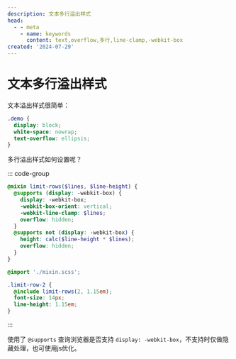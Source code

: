 ```yaml
---
description: 文本多行溢出样式
head:
  - - meta
    - name: keywords
      content: text,overflow,多行,line-clamp,-webkit-box
created: '2024-07-29'
---
```


# 文本多行溢出样式

文本溢出样式很简单：

```css
.demo {
  display: block;
  white-space: nowrap;
  text-overflow: ellipsis;
}
```

多行溢出样式如何设置呢？

::: code-group

```scss [mixin.scss]
@mixin limit-rows($lines, $line-height) {
  @supports (display: -webkit-box) {
    display: -webkit-box;
    -webkit-box-orient: vertical;
    -webkit-line-clamp: $lines;
    overflow: hidden;
  }
  @supports not (display: -webkit-box) {
    height: calc($line-height * $lines);
    overflow: hidden;
  }
}
```

```scss [index.scss]
@import './mixin.scss';

.limit-row-2 {
  @include limit-rows(2, 1.15em);
  font-size: 14px;
  line-height: 1.15em;
}
```

:::

使用了 `@supports` 查询浏览器是否支持 `display: -webkit-box`，不支持时仅做隐藏处理，也可使用js优化。
